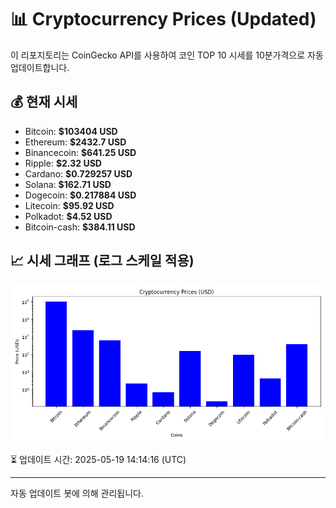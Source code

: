 
# 📊 Cryptocurrency Prices (Updated)

이 리포지토리는 CoinGecko API를 사용하여 코인 TOP 10 시세를 10분가격으로 자동 업데이트합니다.

## 💰 현재 시세
- Bitcoin: **$103404 USD**
- Ethereum: **$2432.7 USD**
- Binancecoin: **$641.25 USD**
- Ripple: **$2.32 USD**
- Cardano: **$0.729257 USD**
- Solana: **$162.71 USD**
- Dogecoin: **$0.217884 USD**
- Litecoin: **$95.92 USD**
- Polkadot: **$4.52 USD**
- Bitcoin-cash: **$384.11 USD**

## 📈 시세 그래프 (로그 스케일 적용)
![Crypto Prices](crypto_prices.png)

⏳ 업데이트 시간: 2025-05-19 14:14:16 (UTC)

---
자동 업데이트 봇에 의해 관리됩니다.
